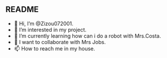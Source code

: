 ## README

- 👋 Hi, I’m @Zizou072001.
- 👀 I’m interested in my project.
- 🌱 I’m currently learning how can i do a robot with Mrs.Costa.
- 💞️ I want to collaborate with Mrs Jobs.
- 📫 How to reach me in my house.

<!---
Zizou072001/Zizou072001 is a ✨ special ✨ repository because its `README.md` (this file) appears on your GitHub profile.
You can click the Preview link to take a look at your changes.
--->
